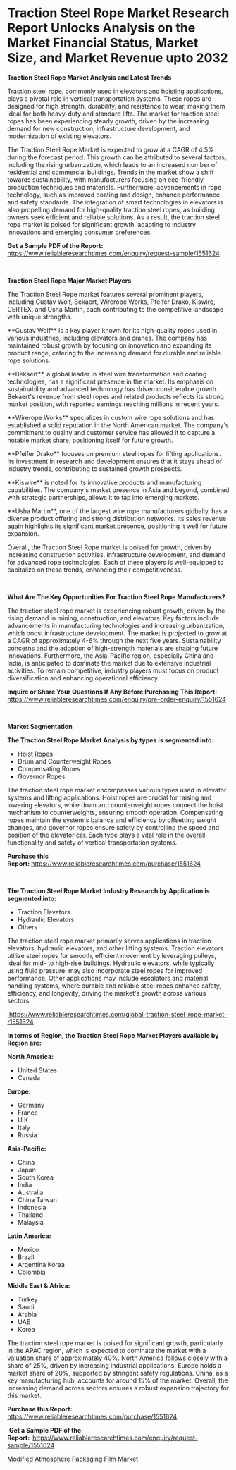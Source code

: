 <p><h1>Traction Steel Rope Market Research Report Unlocks Analysis on the Market Financial Status, Market Size, and Market Revenue upto 2032</h1></p><p><strong>Traction Steel Rope Market Analysis and Latest Trends</strong></p>
<p><p>Traction steel rope, commonly used in elevators and hoisting applications, plays a pivotal role in vertical transportation systems. These ropes are designed for high strength, durability, and resistance to wear, making them ideal for both heavy-duty and standard lifts. The market for traction steel ropes has been experiencing steady growth, driven by the increasing demand for new construction, infrastructure development, and modernization of existing elevators.</p><p>The Traction Steel Rope Market is expected to grow at a CAGR of 4.5% during the forecast period. This growth can be attributed to several factors, including the rising urbanization, which leads to an increased number of residential and commercial buildings. Trends in the market show a shift towards sustainability, with manufacturers focusing on eco-friendly production techniques and materials. Furthermore, advancements in rope technology, such as improved coating and design, enhance performance and safety standards. The integration of smart technologies in elevators is also propelling demand for high-quality traction steel ropes, as building owners seek efficient and reliable solutions. As a result, the traction steel rope market is poised for significant growth, adapting to industry innovations and emerging consumer preferences.</p></p>
<p><strong>Get a Sample PDF of the Report:&nbsp;</strong> <a href="https://www.reliableresearchtimes.com/enquiry/request-sample/1551624?utm_campaign=2133&utm_medium=2&utm_source=Github&utm_content=ia&utm_term=01022025&utm_id=traction-steel-rope">https://www.reliableresearchtimes.com/enquiry/request-sample/1551624</a></p>
<p>&nbsp;</p>
<p><strong>Traction Steel Rope Major Market Players</strong></p>
<p><p>The Traction Steel Rope market features several prominent players, including Gustav Wolf, Bekaert, Wirerope Works, Pfeifer Drako, Kiswire, CERTEX, and Usha Martin, each contributing to the competitive landscape with unique strengths.</p><p>**Gustav Wolf** is a key player known for its high-quality ropes used in various industries, including elevators and cranes. The company has maintained robust growth by focusing on innovation and expanding its product range, catering to the increasing demand for durable and reliable rope solutions.</p><p>**Bekaert**, a global leader in steel wire transformation and coating technologies, has a significant presence in the market. Its emphasis on sustainability and advanced technology has driven considerable growth. Bekaert's revenue from steel ropes and related products reflects its strong market position, with reported earnings reaching millions in recent years.</p><p>**Wirerope Works** specializes in custom wire rope solutions and has established a solid reputation in the North American market. The company's commitment to quality and customer service has allowed it to capture a notable market share, positioning itself for future growth.</p><p>**Pfeifer Drako** focuses on premium steel ropes for lifting applications. Its investment in research and development ensures that it stays ahead of industry trends, contributing to sustained growth prospects.</p><p>**Kiswire** is noted for its innovative products and manufacturing capabilities. The company's market presence in Asia and beyond, combined with strategic partnerships, allows it to tap into emerging markets.</p><p>**Usha Martin**, one of the largest wire rope manufacturers globally, has a diverse product offering and strong distribution networks. Its sales revenue again highlights its significant market presence, positioning it well for future expansion.</p><p>Overall, the Traction Steel Rope market is poised for growth, driven by increasing construction activities, infrastructure development, and demand for advanced rope technologies. Each of these players is well-equipped to capitalize on these trends, enhancing their competitiveness.</p></p>
<p>&nbsp;</p>
<p><strong>What Are The Key Opportunities For Traction Steel Rope Manufacturers?</strong></p>
<p><p>The traction steel rope market is experiencing robust growth, driven by the rising demand in mining, construction, and elevators. Key factors include advancements in manufacturing technologies and increasing urbanization, which boost infrastructure development. The market is projected to grow at a CAGR of approximately 4-6% through the next five years. Sustainability concerns and the adoption of high-strength materials are shaping future innovations. Furthermore, the Asia-Pacific region, especially China and India, is anticipated to dominate the market due to extensive industrial activities. To remain competitive, industry players must focus on product diversification and enhancing operational efficiency.</p></p>
<p><strong>Inquire or Share Your Questions If Any Before Purchasing This Report:</strong> <a href="https://www.reliableresearchtimes.com/enquiry/pre-order-enquiry/1551624?utm_campaign=2133&utm_medium=2&utm_source=Github&utm_content=ia&utm_term=01022025&utm_id=traction-steel-rope">https://www.reliableresearchtimes.com/enquiry/pre-order-enquiry/1551624</a></p>
<p>&nbsp;</p>
<p><strong>Market Segmentation</strong></p>
<p><strong>The Traction Steel Rope Market Analysis by types is segmented into:</strong></p>
<p><ul><li>Hoist Ropes</li><li>Drum and Counterweight Ropes</li><li>Compensating Ropes</li><li>Governor Ropes</li></ul></p>
<p><p>The traction steel rope market encompasses various types used in elevator systems and lifting applications. Hoist ropes are crucial for raising and lowering elevators, while drum and counterweight ropes connect the hoist mechanism to counterweights, ensuring smooth operation. Compensating ropes maintain the system's balance and efficiency by offsetting weight changes, and governor ropes ensure safety by controlling the speed and position of the elevator car. Each type plays a vital role in the overall functionality and safety of vertical transportation systems.</p></p>
<p><strong>Purchase this Report:&nbsp;</strong><a href="https://www.reliableresearchtimes.com/purchase/1551624?utm_campaign=2133&utm_medium=2&utm_source=Github&utm_content=ia&utm_term=01022025&utm_id=traction-steel-rope">https://www.reliableresearchtimes.com/purchase/1551624</a></p>
<p>&nbsp;</p>
<p><strong>The Traction Steel Rope Market Industry Research by Application is segmented into:</strong></p>
<p><ul><li>Traction Elevators</li><li>Hydraulic Elevators</li><li>Others</li></ul></p>
<p><p>The traction steel rope market primarily serves applications in traction elevators, hydraulic elevators, and other lifting systems. Traction elevators utilize steel ropes for smooth, efficient movement by leveraging pulleys, ideal for mid- to high-rise buildings. Hydraulic elevators, while typically using fluid pressure, may also incorporate steel ropes for improved performance. Other applications may include escalators and material handling systems, where durable and reliable steel ropes enhance safety, efficiency, and longevity, driving the market's growth across various sectors.</p></p>
<p><a href="https://www.reliableresearchtimes.com/global-traction-steel-rope-market-r1551624?utm_campaign=2133&utm_medium=2&utm_source=Github&utm_content=ia&utm_term=01022025&utm_id=traction-steel-rope">&nbsp;https://www.reliableresearchtimes.com/global-traction-steel-rope-market-r1551624</a></p>
<p><strong>In terms of Region, the Traction Steel Rope Market Players available by Region are:</strong></p>
<p>
    <p> <strong> North America: </strong>
        <ul>
            <li>United States</li>
            <li>Canada</li>
        </ul>
        </p> 
    <p> <strong> Europe: </strong>
        <ul>
            <li>Germany</li>
            <li>France</li>
            <li>U.K.</li>
            <li>Italy</li>
            <li>Russia</li>
        </ul>
        </p> 
    <p> <strong> Asia-Pacific: </strong>
        <ul>
            <li>China</li>
            <li>Japan</li>
            <li>South Korea</li>
            <li>India</li>
            <li>Australia</li>
            <li>China Taiwan</li>
            <li>Indonesia</li>
            <li>Thailand</li>
            <li>Malaysia</li>
        </ul>
        </p> 
    <p> <strong> Latin America: </strong>
        <ul>
            <li>Mexico</li>
            <li>Brazil</li>
            <li>Argentina Korea</li>
            <li>Colombia</li>
        </ul>
        </p> 
    <p> <strong> Middle East & Africa: </strong>
        <ul>
            <li>Turkey</li>
            <li>Saudi</li>
            <li>Arabia</li>
            <li>UAE</li>
            <li>Korea</li>
        </ul>
    </p>
    </p>
<p><p>The traction steel rope market is poised for significant growth, particularly in the APAC region, which is expected to dominate the market with a valuation share of approximately 40%. North America follows closely with a share of 25%, driven by increasing industrial applications. Europe holds a market share of 20%, supported by stringent safety regulations. China, as a key manufacturing hub, accounts for around 15% of the market. Overall, the increasing demand across sectors ensures a robust expansion trajectory for this market.</p></p>
<p><strong>Purchase this Report: </strong><a href="https://www.reliableresearchtimes.com/purchase/1551624?utm_campaign=2133&utm_medium=2&utm_source=Github&utm_content=ia&utm_term=01022025&utm_id=traction-steel-rope">https://www.reliableresearchtimes.com/purchase/1551624</a></p>
<p>&nbsp;<strong>Get a Sample PDF of the Report:&nbsp;&nbsp;</strong><a href="https://www.reliableresearchtimes.com/enquiry/request-sample/1551624?utm_campaign=2133&utm_medium=2&utm_source=Github&utm_content=ia&utm_term=01022025&utm_id=traction-steel-rope">https://www.reliableresearchtimes.com/enquiry/request-sample/1551624</a></p>
<p><strong></strong></p>
<p><p><a href="https://github.com/gerdabatiskzv9/Market-Research-Report-List-1/blob/main/modified-atmosphere-packaging-film-market.md?utm_campaign=2133&utm_medium=2&utm_source=Github&utm_content=ia&utm_term=01022025&utm_id=traction-steel-rope">Modified Atmosphere Packaging Film Market</a></p></p>